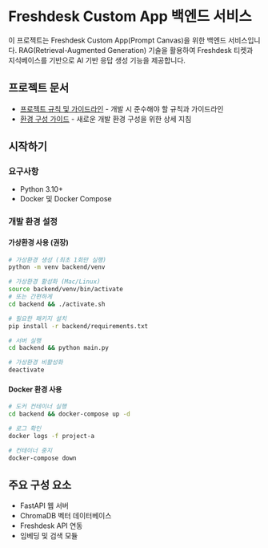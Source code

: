 # Freshdesk Custom App 백엔드 서비스

이 프로젝트는 Freshdesk Custom App(Prompt Canvas)을 위한 백엔드 서비스입니다.
RAG(Retrieval-Augmented Generation) 기술을 활용하여 Freshdesk 티켓과 지식베이스를 기반으로 AI 기반 응답 생성 기능을 제공합니다.

## 프로젝트 문서

- [프로젝트 규칙 및 가이드라인](./PROJECT_RULES.md) - 개발 시 준수해야 할 규칙과 가이드라인
- [환경 구성 가이드](./SETUP.md) - 새로운 개발 환경 구성을 위한 상세 지침

## 시작하기

### 요구사항

- Python 3.10+
- Docker 및 Docker Compose

### 개발 환경 설정

#### 가상환경 사용 (권장)

```bash
# 가상환경 생성 (최초 1회만 실행)
python -m venv backend/venv

# 가상환경 활성화 (Mac/Linux)
source backend/venv/bin/activate
# 또는 간편하게
cd backend && ./activate.sh

# 필요한 패키지 설치
pip install -r backend/requirements.txt

# 서버 실행
cd backend && python main.py

# 가상환경 비활성화
deactivate
```

#### Docker 환경 사용

```bash
# 도커 컨테이너 실행
cd backend && docker-compose up -d

# 로그 확인
docker logs -f project-a

# 컨테이너 중지
docker-compose down
```

## 주요 구성 요소

- FastAPI 웹 서버
- ChromaDB 벡터 데이터베이스
- Freshdesk API 연동
- 임베딩 및 검색 모듈
